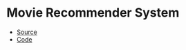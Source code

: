 # Movie Recommender System

- [Source](https://ploomber-sql.readthedocs.io/en/latest/mini-projects/recommendation-system/introduction.html)
- [Code](https://github.com/ploomber/sql/tree/main/mini-projects/movie-rec-system)

